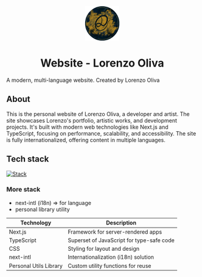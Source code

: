 <div align="center">
  <img src="https://github.com/Lorenzolivacode/website-lorenzoliva-next/raw/main/public/LO-img-3.3.png" alt="Logo" width="90px"/>
  <h1>Website - Lorenzo Oliva</h1>
</div>

A modern, multi-language website.
Created by Lorenzo Oliva

## About
This is the personal website of Lorenzo Oliva, a developer and artist. The site showcases Lorenzo's portfolio, artistic works, and development projects. It's built with modern web technologies like Next.js and TypeScript, focusing on performance, scalability, and accessibility. The site is fully internationalized, offering content in multiple languages.


## Tech stack
[![Stack](https://skillicons.dev/icons?i=nextjs,typescript,css)](https://skillicons.dev)
### More stack
- next-intl (i18n) => for language
- personal library utility

| Technology  | Description                          |
| ----------- | ------------------------------------ |
| Next.js     | Framework for server-rendered apps   |
| TypeScript  | Superset of JavaScript for type-safe code |
| CSS         | Styling for layout and design        |
| next-intl   | Internationalization (i18n) solution |
| Personal Utils Library | Custom utility functions for reuse |

